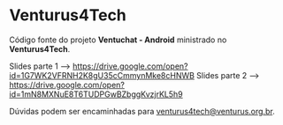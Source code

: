 # Venturus4Tech
Código fonte do projeto **Ventuchat - Android** ministrado no **Venturus4Tech**.

Slides parte 1 --> https://drive.google.com/open?id=1G7WK2VFRNH2K8gU35cCmmynMke8cHNWB
Slides parte 2 --> https://drive.google.com/open?id=1mN8MXNuE8T6TUDPGwBZbggKvzjrKL5h9

Dúvidas podem ser encaminhadas para venturus4tech@venturus.org.br.
